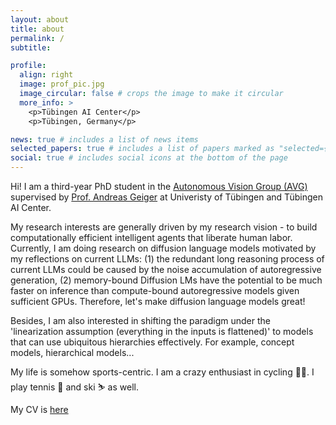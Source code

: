 ```yaml
---
layout: about
title: about
permalink: /
subtitle: 

profile:
  align: right
  image: prof_pic.jpg
  image_circular: false # crops the image to make it circular
  more_info: >
    <p>Tübingen AI Center</p>
    <p>Tübingen, Germany</p>

news: true # includes a list of news items
selected_papers: true # includes a list of papers marked as "selected={true}"
social: true # includes social icons at the bottom of the page
---
```

Hi! I am a third-year PhD student in the [Autonomous Vision Group (AVG)](https://uni-tuebingen.de/en/fakultaeten/mathematisch-naturwissenschaftliche-fakultaet/fachbereiche/informatik/lehrstuehle/autonomous-vision/home/) supervised by [Prof. Andreas Geiger](https://www.cvlibs.net/) at Univeristy of Tübingen and Tübingen AI Center.

My research interests are generally driven by my research vision - to build computationally efficient intelligent agents that liberate human labor. Currently, I am doing research on diffusion language models motivated by my reflections on current LLMs: (1) the redundant long reasoning process of current LLMs could be caused by the noise accumulation of autoregressive generation, (2) memory-bound Diffusion LMs have the potential to be much faster on inference than compute-bound autoregressive models given sufficient GPUs. Therefore, let's make diffusion language models great! 

Besides, I am also interested in shifting the paradigm under the 'linearization assumption (everything in the inputs is flattened)' to models that can use ubiquitous hierarchies effectively. For example, concept models, hierarchical models...

My life is somehow sports-centric. I am a crazy enthusiast in cycling 🚴🚵. I play tennis 🎾 and ski ⛷️ as well. 

My CV is [here](./assets/pdf/Haoyu_CV_Research.pdf)



